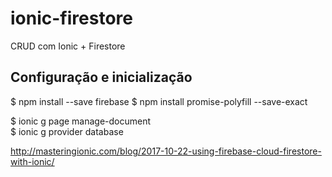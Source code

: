 # ionic-firestore
CRUD com Ionic + Firestore

## Configuração e inicialização
$ npm install --save firebase
$ npm install promise-polyfill --save-exact  

$ ionic g page manage-document  
$ ionic g provider database  

http://masteringionic.com/blog/2017-10-22-using-firebase-cloud-firestore-with-ionic/